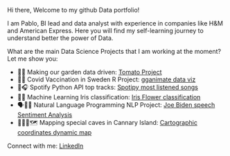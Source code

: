 Hi there,
Welcome to my github Data portfolio!

I am Pablo, BI lead and data analyst with experience in companies like H&M and American Express.
Here you will find my self-learning journey to understand better the power of Data.

What are the main Data Science Projects that I am working at the moment? Let me show you:
- 🍅🍅 Making our garden data driven: [Tomato Project](https://pablo-ferro.github.io/TomatoProject/)
- 💉🦠 Covid Vaccination in Sweden R Project: [gganimate data viz](https://pablo-ferro.github.io/R-Vaccination-project/)
- 🕺🎧 Spotify Python API top tracks: [Spotipy most listened songs](https://github.com/pablo-ferro/Spotify_API_top_tracks)
- 🌸🌼 Machine Learning Iris classification: [Iris Flower classification](https://github.com/pablo-ferro/ML_iris_flower)
- 🗣👍🏽 Natural Language Programming NLP Project: [Joe Biden speech Sentiment Analysis](https://github.com/pablo-ferro/NLP_Biden_speech)
- 🧗🏻‍♀️🗺 Mapping special caves in Cannary Island: [Cartographic coordinates dynamic map]( https://github.com/pablo-ferro/mapping_Caves_in_CanaryIslands)

Connect with me: [LinkedIn](https://www.linkedin.com/in/pablo-ferro/)
